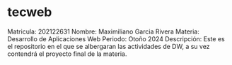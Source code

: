 # tecweb
Matricula: 202122631
Nombre: Maximiliano Garcia Rivera
Materia: Desarrollo de Aplicaciones Web
Periodo: Otoño 2024
Descripción: Este es el repositorio en el que se albergaran las actividades de DW, a su vez contendrá el proyecto final de la materia.
